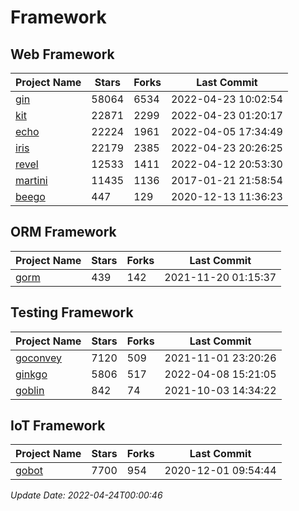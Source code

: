 # Framework

## Web Framework
| Project Name | Stars | Forks | Last Commit |
| ------------ | ----- | ----- | ----------- |
| [gin](https://github.com/gin-gonic/gin) | 58064 | 6534 | 2022-04-23 10:02:54 |
| [kit](https://github.com/go-kit/kit) | 22871 | 2299 | 2022-04-23 01:20:17 |
| [echo](https://github.com/labstack/echo) | 22224 | 1961 | 2022-04-05 17:34:49 |
| [iris](https://github.com/kataras/iris) | 22179 | 2385 | 2022-04-23 20:26:25 |
| [revel](https://github.com/revel/revel) | 12533 | 1411 | 2022-04-12 20:53:30 |
| [martini](https://github.com/go-martini/martini) | 11435 | 1136 | 2017-01-21 21:58:54 |
| [beego](https://github.com/astaxie/beego) | 447 | 129 | 2020-12-13 11:36:23 |

## ORM Framework
| Project Name | Stars | Forks | Last Commit |
| ------------ | ----- | ----- | ----------- |
| [gorm](https://github.com/jinzhu/gorm) | 439 | 142 | 2021-11-20 01:15:37 |

## Testing Framework
| Project Name | Stars | Forks | Last Commit |
| ------------ | ----- | ----- | ----------- |
| [goconvey](https://github.com/smartystreets/goconvey) | 7120 | 509 | 2021-11-01 23:20:26 |
| [ginkgo](https://github.com/onsi/ginkgo) | 5806 | 517 | 2022-04-08 15:21:05 |
| [goblin](https://github.com/franela/goblin) | 842 | 74 | 2021-10-03 14:34:22 |

## IoT Framework
| Project Name | Stars | Forks | Last Commit |
| ------------ | ----- | ----- | ----------- |
| [gobot](https://github.com/hybridgroup/gobot) | 7700 | 954 | 2020-12-01 09:54:44 |

*Update Date: 2022-04-24T00:00:46*